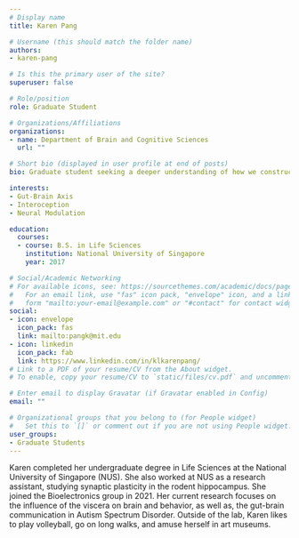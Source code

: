 ```yaml
---
# Display name
title: Karen Pang

# Username (this should match the folder name)
authors:
- karen-pang

# Is this the primary user of the site?
superuser: false

# Role/position
role: Graduate Student

# Organizations/Affiliations
organizations:
- name: Department of Brain and Cognitive Sciences
  url: ""

# Short bio (displayed in user profile at end of posts)
bio: Graduate student seeking a deeper understanding of how we construct our inner worlds

interests:
- Gut-Brain Axis
- Interoception
- Neural Modulation

education:
  courses:
  - course: B.S. in Life Sciences
    institution: National University of Singapore
    year: 2017

# Social/Academic Networking
# For available icons, see: https://sourcethemes.com/academic/docs/page-builder/#icons
#   For an email link, use "fas" icon pack, "envelope" icon, and a link in the
#   form "mailto:your-email@example.com" or "#contact" for contact widget.
social:
- icon: envelope
  icon_pack: fas
  link: mailto:pangk@mit.edu
- icon: linkedin
  icon_pack: fab
  link: https://www.linkedin.com/in/klkarenpang/
# Link to a PDF of your resume/CV from the About widget.
# To enable, copy your resume/CV to `static/files/cv.pdf` and uncomment the lines below.

# Enter email to display Gravatar (if Gravatar enabled in Config)
email: ""

# Organizational groups that you belong to (for People widget)
#   Set this to `[]` or comment out if you are not using People widget.
user_groups:
- Graduate Students
---
```


Karen completed her undergraduate degree in Life Sciences at the National University of Singapore (NUS). She also worked at NUS as a research assistant, studying synaptic plasticity in the rodent hippocampus. She joined the Bioelectronics group in 2021. Her current research focuses on the influence of the viscera on brain and behavior, as well as, the gut-brain communication in Autism Spectrum Disorder. Outside of the lab, Karen likes to play volleyball, go on long walks, and amuse herself in art museums. 
